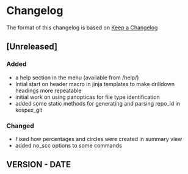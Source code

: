 # Changelog

The format of this changelog is based on [Keep a Changelog](https://keepachangelog.com/en/1.1.0/)

## [Unreleased]

### Added
  - a help section in the menu (available from /help/)
  - Intial start on header macro in jinja templates to make drilldown headings more repeatable
  - initial work on using panopticas for file type identification
  - added some static methods for generating and parsing repo_id in kospex_git

### Changed
  - Fixed how percentages and circles were created in summary view
  - added no_scc options to some commands

## VERSION - DATE
